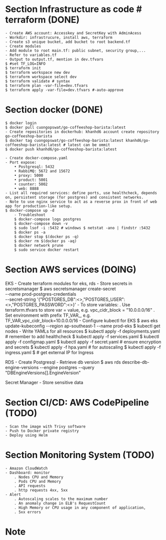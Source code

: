 # Section Infrastructure as code # terraform (DONE)
    - Create AWS account: Accesskey and SecretKey with AdminAcess
    - Workdir: infrastrucure, install aws, terraform
    - Create s3 unique bucket, add bucket to root backend.tf
    - Create modules
    - Add module to root main.tf: public subnet, security group,...
    - Refer to variables.tf
    - Output to output.tf, mention in dev.tfvars
    $ #set TF_LOG=INFO
    $ terraform init
    $ terraform workspace new dev
    $ terraform workspace select dev
    $ terraform validate # syntax
    $ terraform plan -var-file=dev.tfvars
    $ terraform apply -var-file=dev.tfvars #-auto-approve

# Section docker (DONE)
    $ docker login
    $ docker pull cuongopswat/go-coffeeshop-barista:latest
    - Create repositories in dockerhub: khanhd6 account create repository go-coffeeshop-barista
    $ docker tag cuongopswat/go-coffeeshop-barista:latest khanhd6/go-coffeeshop-barista:latest # latest can be ommit
    $ docker push khanhd6/go-coffeeshop-barista:latest

    - Create docker-compose.yaml
    - Port expose:
        • Postgresql: 5432
        • RabbiMQ: 5672 and 15672
        • proxy: 5000
        • product: 5001
        • counter: 5002
        • web: 8888
    - List all required services: define ports, use healthcheck, depends on, persistent storage (for postgres) and consistent networks.
    - Note to use nginx service to act as a reverse prox in front of web app for production-like setup.
    $ docker-compose up -d
        - Troubleshoot
        $ docker-compose logs postgres
        $ docker-compose down -v
        $ sudo lsof -i :5432 # windows $ netstat -ano | findstr :5432
        $ docker ps -a
        $ docker stop $(docker ps -q)
        $ docker rm $(docker ps -aq)
        $ docker network prune
        $ sudo service docker restart

# Section AWS services (DOING)
EKS
    - Create terraform modules for eks, rds
    - Store secrets in secretsmanager
    $ aws secretsmanager create-secret \
  --name prod-postgres-credentials \
  --secret-string '{"POSTGRES_DB":<>,"POSTGRES_USER":<>,"POSTGRES_PASSWORD":<>}'
    - To store variables:
        . Use terraform.tfvars to store var = value, e.g. vpc_cidr_block = "10.0.0.0/16"
        . Set environment with prefix TF_VAR_, e.g.  TF_VAR_vpc_cidr_block=10.0.0.0/16
    - Configure kubectl for EKS
    $ aws eks update-kubeconfig --region ap-southeast-1 --name prod-eks
    $ kubectl get nodes
    - Write YAMLs for all resources
    $ kubectl apply -f deployments.yaml # remember to add healthcheck
    $ kubectl apply -f services.yaml
    $ kubectl apply -f configmap.yaml
    $ kubectl apply -f secret.yaml # ensure encryption and secrets
    $ kubectl apply -f hpa.yaml # for autoscaling
    $ kubectl apply -f ingress.yaml $ # get external IP for Ingress

RDS
    - Create Postgresql
    - Retrieve db version
    $ aws rds describe-db-engine-versions --engine postgres --query "DBEngineVersions[].EngineVersion"

Secret Manager
    - Store sensitive data

# Section CI/CD: AWS CodePipeline (TODO)
    - Scan the image with Trivy software
    - Push to Docker private registry
    - Deploy using Helm

# Section Monitoring System (TODO)
    - Amazon CloudWatch
    - Dashboard: monitor
        . Nodes CPU and Memory
        . Pods CPU and Memory
        . API requests
        . http requests 4xx, 5xx
    - Alert
        . Autoscaling scales to the maximum number
        . An anomaly change in ELB's RequestCount
        . High Memory or CPU usage in any component of application,
        . 5xx errors

# Note
